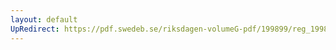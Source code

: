 ```yaml
---
layout: default
UpRedirect: https://pdf.swedeb.se/riksdagen-volumeG-pdf/199899/reg_199899/reg_199899_0270.pdf
---
```

